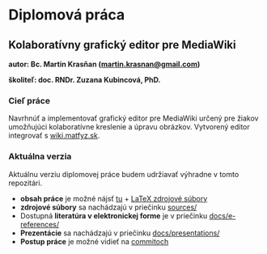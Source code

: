 # Diplomová práca

## Kolaboratívny grafický editor pre MediaWiki

__autor: 		Bc. Martin Krasňan ([martin.krasnan@gmail.com](mailto:martin.krasnan@gmail.com))__

__školiteľ: 	doc. RNDr. Zuzana Kubincová, PhD.__


### Cieľ práce

Navrhnúť a implementovať grafický editor pre MediaWiki 
určený pre žiakov umožňujúci kolaboratívne kreslenie a úpravu obrázkov. 
Vytvorený editor integrovať s [wiki.matfyz.sk](http://wiki.matfyz.sk).

### Aktuálna verzia

Aktuálnu verziu diplomovej práce budem udržiavať výhradne v tomto repozitári.

* __obsah práce__ je možné nájsť [tu](./blob/master/docs/text/main.pdf) + [LaTeX zdrojové súbory](./blob/master/docs/text/)
* __zdrojové súbory__ sa nachádzajú v priečinku [sources/](./tree/master/sources)
* Dostupná __literatúra v elektronickej forme__ je v priečinku [docs/e-references/](./tree/master/docs/e-references)
* __Prezentácie__ sa nachádzajú v priečinku [docs/presentations/](./tree/master/docs/presentations)
* __Postup práce__ je možné vidieť na [commitoch](./commits/master)

